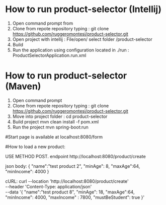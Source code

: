 # How to run product-selector (Intellij)
1) Open command prompt from <YOUR FOLDER>
2) Clone from repote repository typing : git clone  https://github.com/ruggeromontesi/product-selector.git
3) Open project with intellij : File/open/ select folder <YOUR FOLDER>/product-selector
4) Build
5) Run the application using configuration located in ./run : ProductSelectorApplication.run.xml



# How to run product-selector (Maven)
1) Open command prompt
2) Clone from repote repository typing : git clone  https://github.com/ruggeromontesi/product-selector.git
3) Move into project folder : cd  product-selector
4) Build project mvn clean install -f pom.xml
5) Run the project mvn spring-boot:run

#Start page is available at localhost:8080/form

#How to load  a new product:

USE METHOD POST.
endpoint http://localhost:8080/product/create

json body:
{
    "name":"test product 2",
    "minAge": 8,
    "maxAge":64,
    "minIncome": 4000
}

cURL: 
curl --location 'http://localhost:8080/product/create' \
--header 'Content-Type: application/json' \
--data '{
    "name":"test product 8",
    "minAge": 18,
    "maxAge":64,
    "minIncome": 4000,
    "maxIncome" : 7800,
    "mustBeStudent": true
}'

